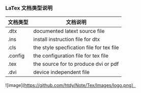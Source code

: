 ### LaTex 文档类型说明 ###
|文档类型|文档说明|
|-------|--------|
|.dtx|documented latext source file|
|.ins|install instruction file for dtx|
|.cls|the style specfication file for tex file|
|.config|the configuration file for tex file|
|.tex|the source for to produce dvi or pdf|
|.dvi|device independent file|
![image](https://github.com/htdy/Note/Tex/Images/logo.png）
